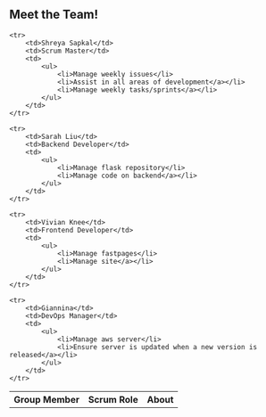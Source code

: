 ## Meet the Team!

<table>
    <tr>
     <th>Group Member</th>
     <th>Scrum Role</th>
     <th>About</th>
    </tr>
    
    <tr>
        <td>Shreya Sapkal</td>
        <td>Scrum Master</td>
        <td>
            <ul>
                <li>Manage weekly issues</li>
                <li>Assist in all areas of development</a></li>
                <li>Manage weekly tasks/sprints</a></li>
            </ul>
        </td> 
    </tr>
    
    <tr>
        <td>Sarah Liu</td>
        <td>Backend Developer</td>
        <td>
            <ul>
                <li>Manage flask repository</li>
                <li>Manage code on backend</a></li>
            </ul>
        </td> 
    </tr>

    <tr>
        <td>Vivian Knee</td>
        <td>Frontend Developer</td>
        <td>
            <ul>
                <li>Manage fastpages</li>
                <li>Manage site</a></li>
            </ul>
        </td> 
    </tr>

    <tr>
        <td>Giannina</td>
        <td>DevOps Manager</td>
        <td>
            <ul>
                <li>Manage aws server</li>
                <li>Ensure server is updated when a new version is released</a></li>
            </ul>
        </td> 
    </tr>

